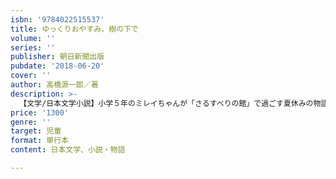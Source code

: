 ```yaml
---
isbn: '9784022515537'
title: ゆっくりおやすみ、樹の下で
volume: ''
series: ''
publisher: 朝日新聞出版
pubdate: '2018-06-20'
cover: ''
author: 高橋源一郎／著
description: >-
  【文学/日本文学小説】小学５年のミレイちゃんが「さるすべりの館」で過ごす夏休みの物語。隠されていた遠い過去の謎がつぎつぎに……。赤の部屋には誰がいるの？　なぜ止まっていた時計が動き出したのか？　小学生から大人まで楽しめる著者の新境地。今日マチ子さんの絵も90収録。
price: '1300'
genre: ''
target: 児童
format: 単行本
content: 日本文学、小説・物語

---
```

